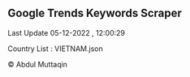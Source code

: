

## Google Trends Keywords Scraper 
 
Last Update 05-12-2022 , 12:00:29

Country List :
VIETNAM.json



© Abdul Muttaqin 
